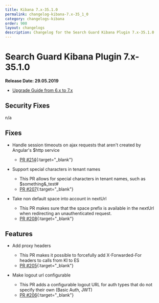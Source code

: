 ```yaml
---
title: Kibana 7.x-35.1.0
permalink: changelog-kibana-7.x-35_1_0
category: changelogs-kibana
order: 900
layout: changelogs
description: Changelog for the Search Guard Kibana Plugin 7.x-35.1.0
---
```


<!---
Copyright 2020 floragunn GmbH
-->

# Search Guard Kibana Plugin 7.x-35.1.0

**Release Date: 29.05.2019**

* [Upgrade Guide from 6.x to 7.x](../_docs_installation/installation_upgrading_6_7.md)

## Security Fixes

n/a

## Fixes

* Handle session timeouts on ajax requests that aren't created by Angular's $http service
  * [PR #214](https://github.com/floragunncom/search-guard-kibana-plugin/pull/214){:target="_blank"}

* Support special characters in tenant names
  * This PR allows for special characters in tenant names, such as $something&_test#
  * [PR #207](https://github.com/floragunncom/search-guard-kibana-plugin/pull/207){:target="_blank"}

* Take non default space into account in nextUrl 
  * This PR makes sure that the space prefix is available in the nextUrl when redirecting an unauthenticated request.
  * [PR #208](https://github.com/floragunncom/search-guard-kibana-plugin/pull/208){:target="_blank"}


## Features

* Add proxy headers
  * This PR makes it possible to forcefully add X-Forwarded-For headers to calls from KI to ES
  * [PR #205](https://github.com/floragunncom/search-guard-kibana-plugin/pull/205){:target="_blank"}

  
* Make logout url configurable
  * This PR adds a configurable logout URL for auth types that do not specify their own (Basic Auth, JWT)
  * [PR #206](https://github.com/floragunncom/search-guard-kibana-plugin/pull/206){:target="_blank"}  